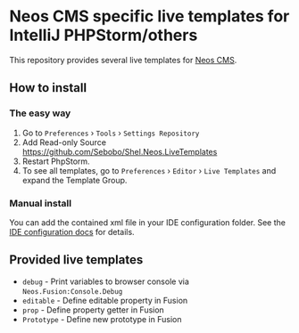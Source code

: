 # Neos CMS specific live templates for IntelliJ PHPStorm/others

This repository provides several live templates for [Neos CMS](https://www.neos.io).

## How to install

### The easy way

1. Go to `Preferences` › `Tools` › `Settings Repository`
2. Add Read-only Source https://github.com/Sebobo/Shel.Neos.LiveTemplates
3. Restart PhpStorm.
4. To see all templates, go to `Preferences` › `Editor` › `Live Templates` and expand the Template Group.

### Manual install

You can add the contained xml file in your IDE configuration folder. See the [IDE configuration docs](https://www.jetbrains.com/help/idea/tuning-the-ide.html#default-dirs) for details.

## Provided live templates

* `debug` - Print variables to browser console via `Neos.Fusion:Console.Debug`
* `editable` - Define editable property in Fusion
* `prop` - Define property getter in Fusion
* `Prototype` - Define new prototype in Fusion
